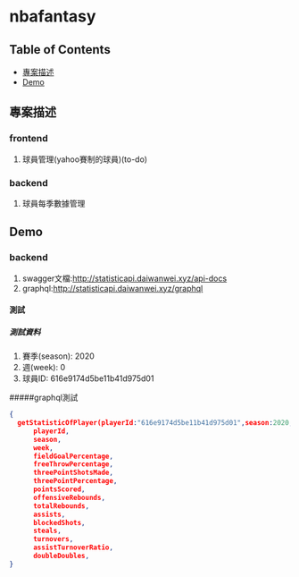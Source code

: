 # nbafantasy

## Table of Contents

* [專案描述](#專案描述)
* [Demo](#Demo)

## 專案描述

### frontend
1. 球員管理(yahoo賽制的球員)(to-do)

### backend
1. 球員每季數據管理

## Demo
### backend
1. swagger文檔:http://statisticapi.daiwanwei.xyz/api-docs
2. graphql:http://statisticapi.daiwanwei.xyz/graphql

#### 測試
##### 測試資料
1. 賽季(season): 2020
2. 週(week): 0
3. 球員ID: 616e9174d5be11b41d975d01

#####graphql測試
```json
{
  getStatisticOfPlayer(playerId:"616e9174d5be11b41d975d01",season:2020,week:0){
      playerId,
      season,
      week,
      fieldGoalPercentage,
      freeThrowPercentage,
      threePointShotsMade,
      threePointPercentage,
      pointsScored,
      offensiveRebounds,
      totalRebounds,
      assists,
      blockedShots,
      steals,
      turnovers,
      assistTurnoverRatio,
      doubleDoubles,
}
```

